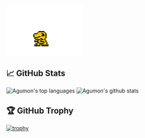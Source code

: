 <img src="https://github.com/ljlm0402/ljlm0402/blob/images/avatar.gif?raw=true" width="200px" alt="agumon" />

## 📈 GitHub Stats

<p>
    <img width="380px" src="https://github-readme-stats.vercel.app/api/top-langs/?username=ljlm0402&hide=html&layout=compact&hide_border=true" alt="Agumon's top languages"/>
    <img width="455px" src="https://github-readme-stats.vercel.app/api?username=ljlm0402&theme=default&hide_border=true" alt="Agumon's github stats" />
</p>

## 🏆 GitHub Trophy

[![trophy](https://github-profile-trophy.vercel.app/?username=ljlm0402)](https://github.com/ljlm0402/github-profile-trophy)
